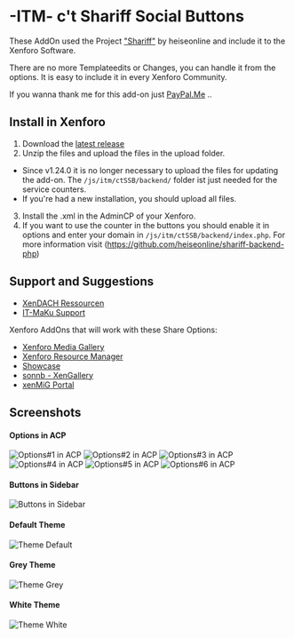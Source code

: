 # -ITM- c't Shariff Social Buttons

These AddOn used the Project ["Shariff"](https://github.com/heiseonline/shariff) by heiseonline and include it to the Xenforo Software.

There are no more Templateedits or Changes, you can handle it from the options. It is easy to include it in every Xenforo Community.

If you wanna thank me for this add-on just [PayPal.Me](https://www.paypal.me/itmaku) ..

## Install in Xenforo
1. Download the [latest release](https://github.com/McAtze/-ITM-ctShariffSocialButtons/releases/latest)
2. Unzip the files and upload the files in the upload folder.
  * Since v1.24.0 it is no longer necessary to upload the files for updating the add-on. The `/js/itm/ctSSB/backend/` folder ist just needed for the service counters.
  * If you're had a new installation, you should upload all files.
3. Install the .xml in the AdminCP of your Xenforo.
4. If you want to use the counter in the buttons you should enable it in options and enter your domain in `/js/itm/ctSSB/backend/index.php`. For more information visit (https://github.com/heiseonline/shariff-backend-php)

## Support and Suggestions
* [XenDACH Ressourcen](http://www.xendach.de/resources/itm-ct-shariff-social-buttons.248/)
* [IT-MaKu Support](https://www.it-maku.com/products/itm-ct-shariff-social-buttons.4/)

Xenforo AddOns that will work with these Share Options:
  * [Xenforo Media Gallery](https://xenforo.com/purchase/)
  * [Xenforo Resource Manager](https://xenforo.com/purchase/)
  * [Showcase](http://xenaddons.com/store-products/showcase/)
  * [sonnb - XenGallery](http://www.sonnb.com/purchases/sonnb-xengallery-xenforo-gallery.1/)
  * [xenMiG Portal](http://www.xendach.de/resources/xenmig-portal.228/)

## Screenshots
#### Options in ACP
![Options#1 in ACP](https://maxcdn.it-maku.com/git/shariff/Options-1.png)
![Options#2 in ACP](https://maxcdn.it-maku.com/git/shariff/Options-2.png)
![Options#3 in ACP](https://maxcdn.it-maku.com/git/shariff/Options-3.png)
![Options#4 in ACP](https://maxcdn.it-maku.com/git/shariff/Options-4.png)
![Options#5 in ACP](https://maxcdn.it-maku.com/git/shariff/Options-5.png)
![Options#6 in ACP](https://maxcdn.it-maku.com/git/shariff/Options-6.png)
#### Buttons in Sidebar
![Buttons in Sidebar](https://maxcdn.it-maku.com/git/shariff/Sidebar.png)
#### Default Theme
![Theme Default](https://maxcdn.it-maku.com/git/shariff/Theme_default.png)
#### Grey Theme
![Theme Grey](https://maxcdn.it-maku.com/git/shariff/Theme_grey.png)
#### White Theme
![Theme White](https://maxcdn.it-maku.com/git/shariff/Theme_white.png)
